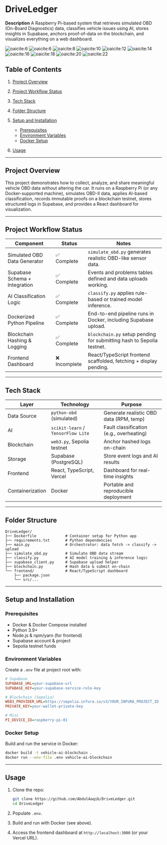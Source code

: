 # DriveLedger

**Description**
A Raspberry Pi-based system that retrieves simulated OBD (On-Board Diagnostics) data, classifies vehicle issues using AI, stores insights in Supabase, anchors proof-of-data on the blockchain, and visualizes everything on a web dashboard.


![oaicite:6](https://img.shields.io/badge/Python-FFD43B?style=for-the-badge&logo=python&logoColor=blue)
![oaicite:6](https://img.shields.io/badge/Ethereum-3C3C3D?style=for-the-badge&logo=Ethereum&logoColor=white)
![oaicite:8](https://img.shields.io/badge/scikit_learn-F7931E?style=for-the-badge&logo=scikit-learn&logoColor=white)
![oaicite:10](https://img.shields.io/badge/TensorFlow-FF6F00?style=for-the-badge&logo=TensorFlow&logoColor=white) 
![oaicite:12](https://img.shields.io/badge/web3%20js-F16822?style=for-the-badge&logo=web3.js&logoColor=white)
![oaicite:14](https://img.shields.io/badge/Supabase-181818?style=for-the-badge&logo=supabase&logoColor=white)
![oaicite:16](https://img.shields.io/badge/next%20js-000000?style=for-the-badge&logo=nextdotjs&logoColor=white)
![oaicite:18](https://img.shields.io/badge/TypeScript-007ACC?style=for-the-badge&logo=typescript&logoColor=white)
![oaicite:20](https://img.shields.io/badge/Vercel-000000?style=for-the-badge&logo=vercel&logoColor=white)
![oaicite:22](https://img.shields.io/badge/Docker-2CA5E0?style=for-the-badge&logo=docker&logoColor=white)                           

[1]: https://pypi.org/project/web3/?utm_source=chatgpt.com "web3 - PyPI"
[2]: https://vercel.com/geist/icons?utm_source=chatgpt.com "Icons - Vercel"
[3]: https://www.cleanpng.com/free/tensorflow.html?utm_source=chatgpt.com "Tensorflow PNG Images - CleanPNG"

## Table of Contents

1. [Project Overview](#project-overview)
2. [Project Workflow Status](#project-workflow-status)
3. [Tech Stack](#tech-stack)
4. [Folder Structure](#folder-structure)
5. [Setup and Installation](#setup-and-installation)

   * [Prerequisites](#prerequisites)
   * [Environment Variables](#environment-variables)
   * [Docker Setup](#docker-setup)
6. [Usage](#usage)


---

## Project Overview

This project demonstrates how to collect, analyze, and share meaningful vehicle OBD data without altering the car. It runs on a Raspberry Pi (or any Docker-supported machine), simulates OBD-II data, applies AI-based classification, records immutable proofs on a blockchain testnet, stores structured logs in Supabase, and provides a React dashboard for visualization.

---

## Project Workflow Status

| Component                     | Status       | Notes                                                                 |
| ----------------------------- | ------------ | --------------------------------------------------------------------- |
| Simulated OBD Data Generator  | ✅ Complete   | `simulate_obd.py` generates realistic OBD-like sensor data.           |
| Supabase Schema + Integration | ✅ Complete   | Events and problems tables defined and data uploads working.          |
| AI Classification Logic       | ✅ Complete   | `classify.py` applies rule-based or trained model inference.          |
| Dockerized Python Pipeline    | ✅ Complete   | End-to-end pipeline runs in Docker, including Supabase upload.        |
| Blockchain Hashing & Logging  | ✅ Complete   | `blockchain.py` setup pending for submitting hash to Sepolia testnet. |
| Frontend Dashboard            | ❌ Incomplete | React/TypeScript frontend scaffolded, fetching + display pending.     |


---

## Tech Stack

| Layer            | Technology                         | Purpose                                  |
| ---------------- | ---------------------------------- | ---------------------------------------- |
| Data Source      | `python-obd` (simulated)           | Generate realistic OBD data (RPM, temp)  |
| AI               | `scikit-learn` / `TensorFlow Lite` | Fault classification (e.g., overheating) |
| Blockchain       | `web3.py`, Sepolia testnet         | Anchor hashed logs on-chain              |
| Storage          | Supabase (PostgreSQL)              | Store event logs and AI results          |
| Frontend         | React, TypeScript, Vercel          | Dashboard for real-time insights         |
| Containerization | Docker                             | Portable and reproducible deployment     |

---

## Folder Structure

```
DriveLedger/
├── Dockerfile             # Container setup for Python app
├── requirements.txt       # Python dependencies
├── main.py                # Orchestrator: data fetch -> classify -> upload
├── simulate_obd.py        # Simulate OBD data stream
├── classify.py            # AI model training & inference logic
├── supabase_client.py     # Supabase upload helper
├── blockchain.py          # Hash data & submit on-chain
└── frontend/              # React/TypeScript dashboard
    ├── package.json
    └── src/...
```

---

## Setup and Installation

### Prerequisites

* Docker & Docker Compose installed
* Python 3.9+
* Node.js & npm/yarn (for frontend)
* Supabase account & project
* Sepolia testnet funds

### Environment Variables

Create a `.env` file at project root with:

```ini
# Supabase
SUPABASE_URL=your-supabase-url
SUPABASE_KEY=your-supabase-service-role-key

# Blockchain (Sepolia)
WEB3_PROVIDER_URL=https://sepolia.infura.io/v3/YOUR_INFURA_PROJECT_ID
PRIVATE_KEY=your-wallet-private-key

# Misc
PI_DEVICE_ID=raspberry-pi-01
```

### Docker Setup

Build and run the service in Docker:

```bash
docker build -t vehicle-ai-blockchain .
docker run --env-file .env vehicle-ai-blockchain
```

---

## Usage

1. Clone the repo:

   ```bash
   git clone https://github.com/AbdulAaqib/DriveLedger.git
   cd DriveLedger
   ```
2. Populate `.env`.
3. Build and run with Docker (see above).
4. Access the frontend dashboard at `http://localhost:3000` (or your Vercel URL).

